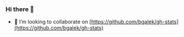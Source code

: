 ### Hi there 👋
- 👯 I’m looking to collaborate on [https://github.com/bgalek/gh-stats](https://github.com/bgalek/gh-stats)
